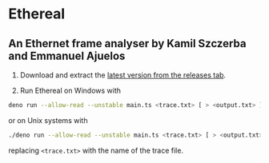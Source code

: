 # Ethereal

## An Ethernet frame analyser by Kamil Szczerba and Emmanuel Ajuelos

1. Download and extract the [latest version from the releases tab](https://github.com/klavinski/ethereal/releases/latest).

2. Run Ethereal on Windows with

```bash
deno run --allow-read --unstable main.ts <trace.txt> [ > <output.txt> ]
```

or on Unix systems with

```bash
./deno run --allow-read --unstable main.ts <trace.txt> [ > <output.txt> ]
```

replacing `<trace.txt>` with the name of the trace file.
